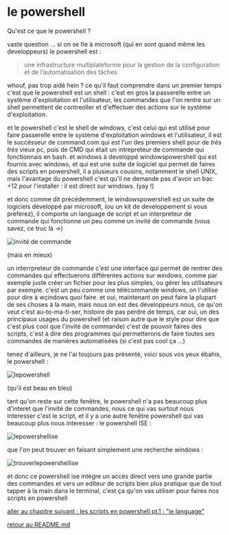 # le powershell

Qu'est ce que le powershell ? 

vaste question ... 
si on se fie à microsoft (qui en sont quand même les developpeurs) le powershell est :
> une infrastructure multiplateforme pour la gestion de la configuration et de l’automatisation des tâches

whouf, pas trop aidé hein ? ce qu'il faut comprendre dans un premier temps c'est que le powershell est un shell : c'est en gros la passerelle entre un système d'exploitation et l'utilisateur, les commandes que l'on rentre sur un shell permettent de contreoller et d'effectuer des actions sur le système d'exploitation.

et le powershell c'est le shell de windows, c'est celui qui est utilisé pour faire passerelle entre le système d'exploitation windows et l'utilisateur, il est le succésseur de command.com qui est l'un des premiers shell pour de *très très* vieux pc, puis de CMD qui était un intrepreteur de commande qui fonctionnais en bash.
et windows à developpé windowspowershell qui est fournis avec windows, et qui est une suite de logiciel qui permet de faires des scripts en powershell, il a plusieurs cousins, notamment le shell UNIX, mais l'avantage du powershell c'est qu'il ne demande pas d'avoir un bac +12 pour l'installer : il est direct sur windows. (yay !)

et donc comme dit précédemment, le windowspowershell est un suite de logiciels développé par microsoft, (ou un kit de developpement si vous preferez), il comporte un language de script et un interpreteur de commande qui fonctionne un peu comme un invité de commande (vous savez, ce truc là ->)

![invité de commande](https://github.com/LBROCHARD/cours-linux/blob/main/images/Capture%20d%E2%80%99%C3%A9cran%202020-12-08%20162627.png  "un peu roots nan ?")

(mais en mieux)

un interrpreteur de commande c'est une interface qui permet de rentrer des commandes qui effectuerons différentes actions sur windows, comme par exemple juste créer un fichier pour les plus simples, ou gérer les utilisateurs par exemple. c'est un peu comme une télécommande windows, on l'utilise pour dire à wçindows quoi faire.
et oui, maintenant on peut faire la plupart de ses choses à la main, mais nous on est des développeurs nous, ce qu'on veut c'est au-to-ma-ti-ser, histoire de pas perdre de temps, car oui, un des principaux usages du powershell (et raison autre que le style pour dire que c'est plus cool que l'invité de commande) c'est de pouvoir faires des scripts, c'est à dire des programmes qui permetterons de faire toutes ses commandes de manières automatisées (si c'est pas cool ça ...)

tenez d'ailleurs, je ne l'ai toujours pas présenté, voici sous vos yeux ébahis, le powershell : 

![lepowershell](https://github.com/LBROCHARD/cours-linux/blob/main/images/Capture%20d%E2%80%99%C3%A9cran%202020-12-08%20164545.png "whaaaaaa")

(qu'il est beau en bleu)

tant qu'on reste sur cette fenêtre, le powershell n'a pas beaucoup plus d'interet que l'invité de commandes, nous ce qui vas surtout nous interesser c'est le script, et il y a une autre fenêtre powershell qui vas beaucoup plus nous interesser : le powershell ISE :

![lepowershellise](https://github.com/LBROCHARD/cours-linux/blob/main/images/Capture%20d%E2%80%99%C3%A9cran%202020-12-10%20111503.png "ma-gni-fique")

que l'on peut trouver en faisant simplement une recherche windows : 

![trouverlepowershellise](https://github.com/LBROCHARD/cours-linux/blob/main/images/Capture%20d%E2%80%99%C3%A9cran%202020-12-10%20111405.png "pratique")

et donc ce powershell ise intègre un accès direct vers une grande partie des commandes et vers un editeur de scripts bien plus pratique que de tout tapper à la main dans le terminal, c'est ça qu'on vas utiliser pour faires nos scripts en powershell 

















[aller au chapitre suivant : les scripts en powershell pt.1 : "le language"](https://github.com/LBROCHARD/cours-linux/blob/main/cours/scripts_language.md)

[retour au README.md](https://github.com/LBROCHARD/cours-linux)
